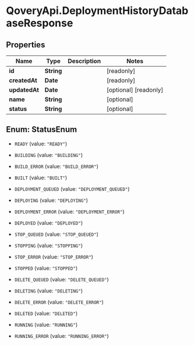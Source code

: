 # QoveryApi.DeploymentHistoryDatabaseResponse

## Properties

Name | Type | Description | Notes
------------ | ------------- | ------------- | -------------
**id** | **String** |  | [readonly] 
**createdAt** | **Date** |  | [readonly] 
**updatedAt** | **Date** |  | [optional] [readonly] 
**name** | **String** |  | [optional] 
**status** | **String** |  | [optional] 



## Enum: StatusEnum


* `READY` (value: `"READY"`)

* `BUILDING` (value: `"BUILDING"`)

* `BUILD_ERROR` (value: `"BUILD_ERROR"`)

* `BUILT` (value: `"BUILT"`)

* `DEPLOYMENT_QUEUED` (value: `"DEPLOYMENT_QUEUED"`)

* `DEPLOYING` (value: `"DEPLOYING"`)

* `DEPLOYMENT_ERROR` (value: `"DEPLOYMENT_ERROR"`)

* `DEPLOYED` (value: `"DEPLOYED"`)

* `STOP_QUEUED` (value: `"STOP_QUEUED"`)

* `STOPPING` (value: `"STOPPING"`)

* `STOP_ERROR` (value: `"STOP_ERROR"`)

* `STOPPED` (value: `"STOPPED"`)

* `DELETE_QUEUED` (value: `"DELETE_QUEUED"`)

* `DELETING` (value: `"DELETING"`)

* `DELETE_ERROR` (value: `"DELETE_ERROR"`)

* `DELETED` (value: `"DELETED"`)

* `RUNNING` (value: `"RUNNING"`)

* `RUNNING_ERROR` (value: `"RUNNING_ERROR"`)




